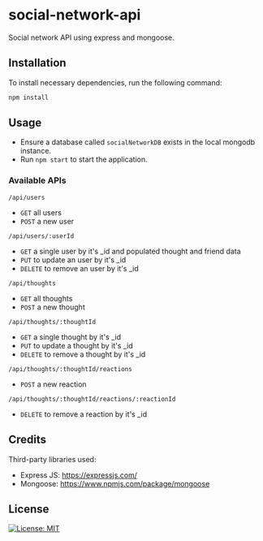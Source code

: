 # social-network-api

Social network API using express and mongoose.

## Installation

To install necessary dependencies, run the following command:

```sh
npm install
```

## Usage

- Ensure a database called `socialNetworkDB` exists in the local mongodb instance.
- Run `npm start` to start the application.

### Available APIs

`/api/users`

- `GET` all users
- `POST` a new user

`/api/users/:userId`

- `GET` a single user by it's \_id and populated thought and friend data
- `PUT` to update an user by it's \_id
- `DELETE` to remove an user by it's \_id

`/api/thoughts`

- `GET` all thoughts
- `POST` a new thought

`/api/thoughts/:thoughtId`

- `GET` a single thought by it's \_id
- `PUT` to update a thought by it's \_id
- `DELETE` to remove a thought by it's \_id

`/api/thoughts/:thoughtId/reactions`

- `POST` a new reaction

`/api/thoughts/:thoughtId/reactions/:reactionId`

- `DELETE` to remove a reaction by it's \_id

## Credits

Third-party libraries used:

- Express JS: <https://expressjs.com/>
- Mongoose: <https://www.npmjs.com/package/mongoose>

## License

[![License: MIT](https://img.shields.io/badge/License-MIT-yellow.svg)](https://opensource.org/licenses/MIT)
